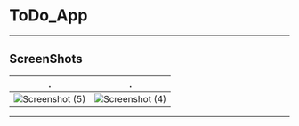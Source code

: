 # ToDo_App
---
## ScreenShots
.         | .
:-------------------------:|:-------------------------:
![Screenshot (5)](https://user-images.githubusercontent.com/69767685/142353228-53a4e1a0-61c2-4990-832d-ab01359bca9d.png) | ![Screenshot (4)](https://user-images.githubusercontent.com/69767685/142353234-c21be548-af4e-447d-a941-c0638838ba8c.png)

---
